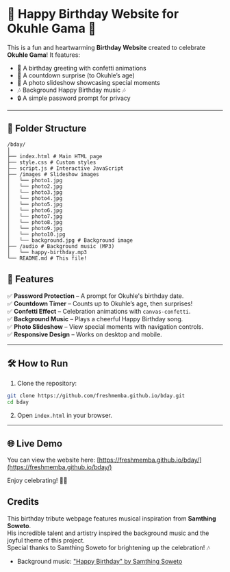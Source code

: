 # 🎉 Happy Birthday Website for Okuhle Gama 🎉

This is a fun and heartwarming **Birthday Website** created to celebrate **Okuhle Gama**! It features:
- 🎈 A birthday greeting with confetti animations  
- 🎂 A countdown surprise (to Okuhle’s age)  
- 📸 A photo slideshow showcasing special moments  
- 🎶 Background Happy Birthday music 🎶  
- 🔒 A simple password prompt for privacy

---

## 📂 Folder Structure
```
/bday/
│
├── index.html # Main HTML page
├── style.css # Custom styles
├── script.js # Interactive JavaScript
├── /images # Slideshow images
│   └── photo1.jpg
│   └── photo2.jpg
│   └── photo3.jpg
│   └── photo4.jpg
│   └── photo5.jpg
│   └── photo6.jpg
│   └── photo7.jpg
│   └── photo8.jpg
│   └── photo9.jpg
│   └── photo10.jpg
│   └── background.jpg # Background image
├── /audio # Background music (MP3)
│   └── happy-birthday.mp3
└── README.md # This file!
```

## 🚀 Features
✅ **Password Protection** – A prompt for Okuhle's birthday date.  
✅ **Countdown Timer** – Counts up to Okuhle’s age, then surprises!  
✅ **Confetti Effect** – Celebration animations with `canvas-confetti`.  
✅ **Background Music** – Plays a cheerful Happy Birthday song.  
✅ **Photo Slideshow** – View special moments with navigation controls.  
✅ **Responsive Design** – Works on desktop and mobile.

---

## 🛠️ How to Run
1. Clone the repository:
```bash
git clone https://github.com/freshmemba.github.io/bday.git
cd bday
```
2. Open `index.html` in your browser.

---

## 🌐 Live Demo
You can view the website here: [https://freshmemba.github.io/bday/](https://freshmemba.github.io/bday/)

Enjoy celebrating! 🎉🎈

## Credits

This birthday tribute webpage features musical inspiration from **Samthing Soweto**.  
His incredible talent and artistry inspired the background music and the joyful theme of this project.  
Special thanks to Samthing Soweto for brightening up the celebration! 🎶  
- Background music: ["Happy Birthday" by Samthing Soweto](https://youtu.be/KVoa77-M5XU?si=9m33pJeaDOJ0cWfs) 
